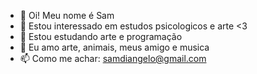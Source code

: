 - 👋 Oi! Meu nome é Sam
- 👀 Estou interessado em estudos psicologicos e arte <3
- 🌱 Estou estudando arte e programação
- 💞️ Eu amo arte, animais, meus amigo e musica
- 📫 Como me achar: samdiangelo@gmail.com
